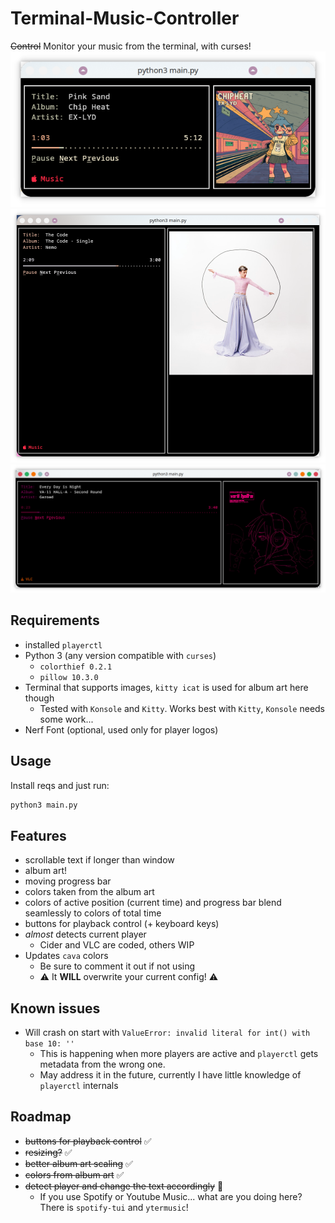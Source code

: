 # Terminal-Music-Controller

~~Control~~ Monitor your music from the terminal, with curses!
![Example view](example.png)
![Example view](example2.png)
![Example view](example3.png)

## Requirements
- installed `playerctl`
- Python 3 (any version compatible with `curses`)
  - `colorthief 0.2.1`
  - `pillow 10.3.0`
- Terminal that supports images, `kitty icat` is used for album art here though
  - Tested with `Konsole` and `Kitty`. Works best with `Kitty`, `Konsole` needs some work...
- Nerf Font (optional, used only for player logos)

## Usage
Install reqs and just run:
```bash
python3 main.py
```
## Features
- scrollable text if longer than window
- album art!
- moving progress bar
- colors taken from the album art
- colors of active position (current time) and progress bar blend seamlessly to colors of total time
- buttons for playback control (+ keyboard keys)
- *almost* detects current player
  - Cider and VLC are coded, others WIP
- Updates `cava` colors
  - Be sure to comment it out if not using
  - ⚠️ It **WILL** overwrite your current config! ⚠️
## Known issues
- Will crash on start with `ValueError: invalid literal for int() with base 10: ''`
  - This is happening when more players are active and `playerctl` gets metadata from the wrong one.
  - May address it in the future, currently I have little knowledge of `playerctl` internals
## Roadmap
- ~~buttons for playback control~~ ✅
- ~~resizing?~~ ✅
- ~~better album art scaling~~ ✅
- ~~colors from album art~~ ✅
- ~~detect player and change the text accordingly~~ 🤏
  - If you use Spotify or Youtube Music... what are you doing here? There is `spotify-tui` and `ytermusic`!